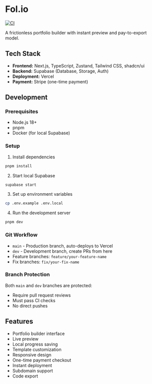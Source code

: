 # Fol.io

[![CI](https://github.com/xyzhou-projects/folio/actions/workflows/ci.yml/badge.svg)](https://github.com/xyzhou-projects/folio/actions/workflows/ci.yml)

A frictionless portfolio builder with instant preview and pay-to-export model.

## Tech Stack

- **Frontend:** Next.js, TypeScript, Zustand, Tailwind CSS, shadcn/ui
- **Backend:** Supabase (Database, Storage, Auth)
- **Deployment:** Vercel
- **Payment:** Stripe (one-time payment)

## Development

### Prerequisites

- Node.js 18+
- pnpm
- Docker (for local Supabase)

### Setup

1. Install dependencies

```bash
pnpm install
```

2. Start local Supabase

```bash
supabase start
```

3. Set up environment variables

```bash
cp .env.example .env.local
```

4. Run the development server

```bash
pnpm dev
```

### Git Workflow

- `main` - Production branch, auto-deploys to Vercel
- `dev` - Development branch, create PRs from here
- Feature branches: `feature/your-feature-name`
- Fix branches: `fix/your-fix-name`

### Branch Protection

Both `main` and `dev` branches are protected:

- Require pull request reviews
- Must pass CI checks
- No direct pushes

## Features

- Portfolio builder interface
- Live preview
- Local progress saving
- Template customization
- Responsive design
- One-time payment checkout
- Instant deployment
- Subdomain support
- Code export
